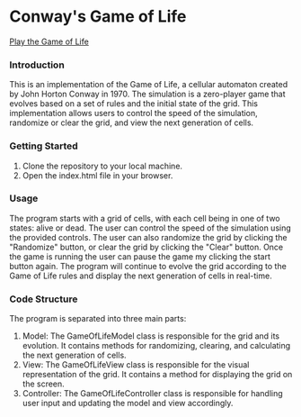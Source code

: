 # Conway's Game of Life

[Play the Game of Life](https://jillwones.github.io/game-of-life/)

### Introduction

This is an implementation of the Game of Life, a cellular automaton created by John Horton Conway in 1970. The simulation is a zero-player game that evolves based on a set of rules and the initial state of the grid. This implementation allows users to control the speed of the simulation, randomize or clear the grid, and view the next generation of cells.

### Getting Started

1. Clone the repository to your local machine.
2. Open the index.html file in your browser.

### Usage

The program starts with a grid of cells, with each cell being in one of two states: alive or dead. The user can control the speed of the simulation using the provided controls. The user can also randomize the grid by clicking the "Randomize" button, or clear the grid by clicking the "Clear" button. Once the game is running the user can pause the game my clicking the start button again. The program will continue to evolve the grid according to the Game of Life rules and display the next generation of cells in real-time.

### Code Structure

The program is separated into three main parts:

1. Model: The GameOfLifeModel class is responsible for the grid and its evolution. It contains methods for randomizing, clearing, and calculating the next generation of cells.
2. View: The GameOfLifeView class is responsible for the visual representation of the grid. It contains a method for displaying the grid on the screen.
3. Controller: The GameOfLifeController class is responsible for handling user input and updating the model and view accordingly.
